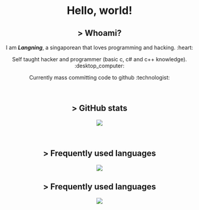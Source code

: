 <h1 align="center">Hello, world!</h1>

<h2 align="center">> <b>Whoami?</b></h2>

<p align="center"> I am <b><i>Langning</i></b>, a singaporean that loves programming and hacking. :heart:</p>
<p align="center"> Self taught hacker and programmer (basic c, c# and c++ knowledge). :desktop_computer:</p>
<p align="center"> Currently mass committing code to github :technologist:</p>

<br>

<h2 align="center">> GitHub stats</h2>
<p align="center"><img align="center" src="https://github-readme-stats.vercel.app/api?username=molangning&show_icons=true&theme=transparent&include_all_commits=true"></p>

<br>

<h2 align="center">> Frequently used languages</h2>
<p align="center"><img align="center" src="https://github-readme-stats.vercel.app/api/top-langs/?username=molangning&theme=transparent"></p>

<h2 align="center">> Frequently used languages</h2>
<p align="center">
  <img src="https://github-readme-stats.vercel.app/api/pin/?username=molangning&repo=bypass&theme=transparent">
</p>

